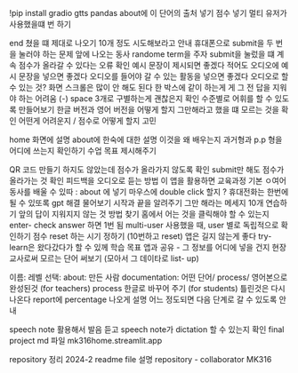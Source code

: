 !pip install gradio gtts pandas
about에 이 단어의 출처 넣기 점수 넣기 
멀티 유저가 사용했을떄 번 하기 

end 쳤을 떄 제대로 나오기 
10개 정도 시도해보라고 안내 
휴대폰으로 submit을 두 번을 눌러야 하는 문제 
앞에 나오는 동사 randome term을 주자 
submit을 눌렀을 떄 계속 점수가 올라갈 수 있다는 오류 확인 예시 문장이 제시되면 좋겠다 적어도 오디오에 예시 문장을 넣으면 좋겠다 
오디오를 들어야 갈 수 있는 활동을 넣으면 좋겠다 
오디오로 할 수 있는 것?
화면 스크롤은 많이 안 해도 된다 
한 박스에 같이 하는게 게 
그 전 답을 지워야 하는 어려움 (-) 
space 3개로 구별하는게 괜찮은지 확인 
수준별로 어휘를 할 수 있도록 만들어보기 한글 버전과 영어 버전을 어떻게 할지 그만해라고 했을 떄 모르는 것을 확인 어떤게 어려운지 / 점수로 어떻게 할지 고민 

home 화면에 설명 
about에 한숙에 대한 설명 
이것을 왜 배우는지 
과거형과 p.p 형을 어디에 쓰는지 확인하기 
수업 목표 제시해주기 

QR 코드 만들기 
하지도 않았는데 점수가 올라가지 않도록 확인 
submit만 해도 점수가 올라가는 것 확인 
피드백을 오디오로 듣는 방법 
이 앱을 활용하면 교육과정 기본 ㅇ여어 동사를 배울 수 있따 : about 에 넣기 
마우스에 double click 할지 ? 휴대전화는 한번에 될 수 있또록 gpt 해결 물어보기 
시작과 끝을 알려주기 
그만 해라는 메세지 
10개 연습하기 
앞의 답이 지워지지 않는 것 방법 찾기 
홈에서 어는 것을 클릭해야 할 수 있는지 
enter- check answer 하면 1번 됨 
multi-user 사용했을 때, user 별로 독립적으로 확인하기
점수 reset 하는 시기 정하기 (10번하고 reset) 
앱은 길지 않는게 좋다 try-learn은 왔다갔다가 할 수 있께 
학습 목표 앱과 공유 - 그 정보를 어디에 넣을 건지 
현장교사로써 모르는 단어 써보기 (모아서 그 데이타로 list- up) 

이름:
레벨 선택: 
about: 만든 사람
documentation: 어떤 단어/ 
process/ 영어본으로 완성된것 (for teachers) 
process 한글로 바꾸어 주기 (for students) 
틀린것은 다시 나온다 
report에 percentage 나오게 설명 
어느 정도되면 다음 단계로 갈 수 있도록 안내 

speech note 활용해서 발음 듣고 speech note가 dictation 할 수 있는지 확인 
final project md 파일 mk316home.streamlit.app

repository 정리 
2024-2 readme file 
설명 repository - collaborator  MK316
